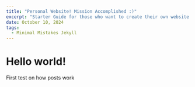 ```yaml
---
title: "Personal Website! Mission Accomplished :)"
excerpt: "Starter Guide for those who want to create their own website for free"
date: October 10, 2024
tags:
  - Minimal Mistakes Jekyll
---
```


# Hello world!

First test on how posts work